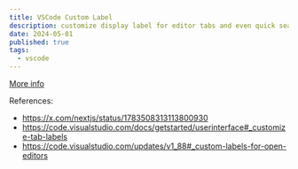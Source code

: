 ```yaml
---
title: VSCode Custom Label
description: customize display label for editor tabs and even quick search
date: 2024-05-01
published: true
tags:
  - vscode
---
```


[More info](/notes/vscode-custom-labels)

References: 
- https://x.com/nextjs/status/1783508313113800930
- https://code.visualstudio.com/docs/getstarted/userinterface#_customize-tab-labels
- https://code.visualstudio.com/updates/v1_88#_custom-labels-for-open-editors 